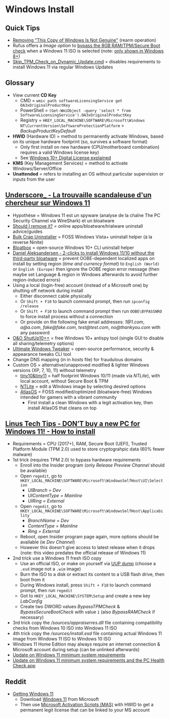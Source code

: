 # Windows Install

## Quick Tips

* [Removing "This Copy of Windows Is Not Genuine"](https://appuals.com/removing-this-copy-of-windows-is-not-genuine) (rearm operation)
* Rufus offers a _Image option_ to [bypass the 8GB RAM/TPM/Secure Boot check](https://www.tomshardware.com/how-to/bypass-windows-11-tpm-requirement) when a Windows 11 ISO is selected (note: [only shown in Windows 8+](https://github.com/pbatard/rufus/wiki/FAQ#help-i-no-longer-see-the-option-to-bypass-tpmsecure-boot-with-windows-11))
* [Skip_TPM_Check_on_Dynamic_Update.cmd](https://github.com/AveYo/MediaCreationTool.bat/blob/main/bypass11/Skip_TPM_Check_on_Dynamic_Update.cmd) = disables requirements to install Windows 11 via regular Windows Updates

## Glossary

* View current **CD Key**
  * CMD = `wmic path softwareLicensingService get OA3xOriginalProductKey`
  * PowerShell = `(Get-WmiObject -query 'select * from SoftwareLicensingService').OA3xOriginalProductKey`
  * Registry = `HKEY_LOCAL_MACHINE\SOFTWARE\Microsoft\Windows NT\CurrentVersion\SoftwareProtectionPlatform` > _BackupProductKeyDefault_
* **HWID** (Hardware ID) = method to permanently activate Windows, based on its unique hardware footprint (so, survives a software format)
  * Only first install on new hardware (CPU/motherboard combination) requires a valid Windows license key)
  * See [Windows 10+ Digital License explained](https://www.elevenforum.com/t/windows-10-and-windows-11-digital-licencing-explained.14051)
* **KMS** (Key Management Services) = method to activate Windows/Server/Office
* **Unattended** = refers to installing an OS without particular supervision or inputs from the user

## [Underscore_ - La trouvaille scandaleuse d'un chercheur sur Windows 11](https://www.youtube.com/watch?v=SlIZxdeoWDY)

* Hypothèse = Windows 11 est un spyware (analyse de la chaîne The PC Security Channel via WireShark) et un bloatware
* [Should I remove it?](https://www.shouldiremoveit.com) = online apps/bloatware/trialware uninstall advice/guides
* [Bulk Crap Uninstaller](https://www.bcuninstaller.com) = FOSS Windows Vista+ uninstall helper (à la reverse Ninite)
* [Bloatbox](https://github.com/builtbybel/bloatbox) = open-source Windows 10+ CLI uninstall helper
* [Daniel Aleksandersen - 2-clicks to install Windows 11/10 without the third-party bloatware](https://www.ctrl.blog/entry/windows-ooberegion-bloatware.html) = prevent OOBE-dependent localized apps on install by setting region (_time and currency format_) to `English (World)` or `English (Europe)` then ignore the OOBE region error message (then maybe set Language & region in Windows afterwards to avoid further region-induced errors)
* Using a local (login-free) account (instead of a Microsoft one) by shutting off network during install
  * Either disconnect cable physically
  * Or `Shift + F10` to launch command prompt, then run `ipconfig /release`
  * Or `Shift + F10` to launch command prompt then run `OOBE\BYPASSNRO` to force install process without a connection
  * Or provide on the following fake email addresses:  _1@1.com_, _a@a.com_, _fake@fake.com_, _test@test.com_, _no@thankyou.com_ with any password
* [O&O ShutUp10++](https://www.oo-software.com/en/shutup10) = free Windows 10+ antispy tool (single GUI to disable all sharing/telemetry options)
* [Ultimate Windows Tweaker](https://www.thewindowsclub.com/ultimate-windows-tweaker-5-for-windows-11) = open-source performance, security & appearance tweaks CLI tool
* Change DNS mapping (in in _hosts_ file) for fraudulous domains
* Custom OS = alternative/unapproved modified & lighter Windows versions (XP, 7, 10, 11) without telemetry
  * [tiny10&tiny11](https://tiny10.com) = half footprint Windows 10/11 (made via _NTLite_), with local account, without Secure Boot & TPM
  * [NTLite](https://www.ntlite.com) = edit a Windows image by selecting desired options
  * [AtlasOS](https://atlasos.net) = FOSS modified/optimized (bloatware-free) Windows intended for gamers with a vibrant community
    * First install a clean Windows with a legit activation key, then install AtlasOS that cleans on top

## [Linus Tech Tips - DON’T buy a new PC for Windows 11! - How to install](https://www.youtube.com/watch?v=NivpAiuh-s0)

* Requirements = CPU (2017+), RAM, Secure Boot (UEFI), Trusted Platform Module (TPM 2.0) used to store cryptograhpic data (60% fewer malware)
* 1st trick (requires TPM 2.0) to bypass hardware requirements
  * Enroll into the Insider program (only _Release Preview Channel_ should be available)
  * Open `regedit`, go to `HKEY_LOCAL_MACHINE\SOFTWARE\Microsoft\WindowsSelfHost\UI\Selection`
    * _UIBranch = Dev_
    * _UIContentType = Mainline_
    * _UIRing = External_
  * Open `regedit`, go to `HKEY_LOCAL_MACHINE\SOFTWARE\Microsoft\WindowsSelfHost\Applicability`
    * _BranchName = Dev_
    * _ContentType = Mainline_
    * _Ring = External_
  * Reboot, open Insider program page again, more options should be available (ie _Dev Channel_)
  * However this doesn't give access to latest release when it drops (note: this video predates the official release of Windows 11)
* 2nd trick use a Windows 11 fresh ISO copy
  * Use an official ISO, or make on yourself via [UUP dump](https://uupdump.net/known.php?q=Windows+11) (choose a `.esd` image not a `.wim` image)
  * Burn the ISO to a disk or extract its content to a USB flash drive, then boot from it
  * During Windows install, press `Shift + F10` to launch command prompt, then run `regedit`
  * Got to `HKEY_LOCAL_MACHINE\SYSTEM\Setup` and create a new key _LabConfig_
  * Create two DWORD values _BypassTPMCheck_ & _BypassSecureBootCheck_ with value `1` (also _BypassRAMCheck_ if necessary)
* 3rd trick copy the _/sources/appraiserres.dll_ file containing compatibility checks from Windows 10 ISO into Windows 11 ISO
* 4th trick copy the _/sources/install.esd_ file containing actual Windows 11 image from Windows 11 ISO to Windows 10 ISO
* Windows 11 Home Edition may always require an internet connection & Microsoft account during setup (can be unlinked afterwards)
* [Update on Windows 11 minimum system requirements](https://blogs.windows.com/windows-insider/2021/06/28/update-on-windows-11-minimum-system-requirements)
* [Update on Windows 11 minimum system requirements and the PC Health Check app](https://blogs.windows.com/windows-insider/2021/08/27/update-on-windows-11-minimum-system-requirements-and-the-pc-health-check-app/)

## Reddit

* [Getting Windows 11](https://old.reddit.com/r/Piracy/comments/1883s08/getting_windows_11)
  * Download [Windows 11](https://www.microsoft.com/en-us/software-download/windows11) from Microsoft
  * Then use [Microsoft Activation Scripts (MAS)](https://massgrave.dev) with HWID to get a permanent legit license that can be linked to your MS account
